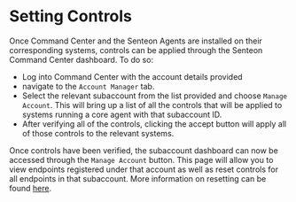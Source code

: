 # Setting Controls

Once Command Center and the Senteon Agents are installed on their corresponding systems, controls can be applied through the Senteon Command Center dashboard. 
To do so:
- Log into Command Center with the account details provided
-  navigate to the `Account Manager` tab.
-  Select the relevant subaccount from the list provided and choose `Manage Account`. This will bring up a list of all the controls that will be applied to systems running a core agent with that subaccount ID. 
-  After verifying all of the controls, clicking the accept button will apply all of those controls to the relevant systems. 

Once controls have been verified, the subaccount dashboard can now be accessed through the `Manage Account` button. This page will allow you to view endpoints registered under that account as well as reset controls for all endpoints in that subaccount. More information on resetting can be found [here]().
